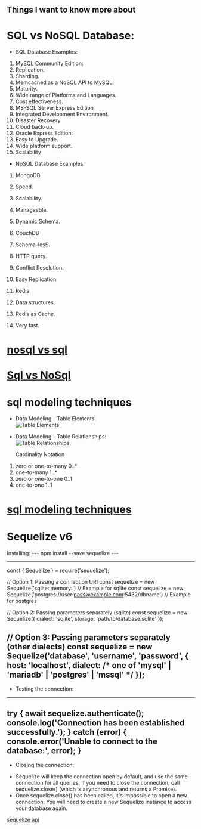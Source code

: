 ## Things I want to know more about

<h1> SQL vs NoSQL Database:</h1>

* SQL Database Examples:
1. MySQL Community Edition:
 1. Replication.
 2. Sharding.
 3. Memcached as a NoSQL API to MySQL.
 4. Maturity.
 5. Wide range of Platforms and Languages.
 6. Cost effectiveness.
2. MS-SQL Server Express Edition
 1. Integrated Development Environment.
 2. Disaster Recovery.
 3. Cloud back-up.
3. Oracle Express Edition:
 1. Easy to Upgrade.
 2. Wide platform support.
 3. Scalability

* NoSQL Database Examples:
1. MongoDB
 1. Speed.
 2. Scalability.
 3. Manageable.
 4. Dynamic Schema.

2. CouchDB
 1. Schema-lesS.
 2. HTTP query.
 3. Conflict Resolution.
 4. Easy Replication.
3. Redis
 1. Data structures.
 2. Redis as Cache.
 3. Very fast.

 [nosql vs sql](https://www.thegeekstuff.com/2014/01/sql-vs-nosql-db/?utm_source=tuicool)</br>
 </br>
 [Sql vs NoSql](https://www.youtube.com/watch?v=ZS_kXvOeQ5Y)</br>
 ===========================================================================================================
<h1>sql modeling techniques</h1>

 * Data Modeling – Table Elements:</br>
 ![Table Elements](https://www.essentialsql.com/wp-content/uploads/2021/11/Database-Table-Data-Modeling.png)

 * Data Modeling – Table Relationships:</br>
 ![Table Relationships](https://www.essentialsql.com/wp-content/uploads/2014/06/DataModel-Relations1.png)

    Cardinality	        Notation
 1. zero or one-to-many	  0..*
 2. one-to-many	          1..*
 3. zero or one-to-one	  0..1
 4. one-to-one	          1..1

 [sql modeling techniques](https://www.essentialsql.com/get-ready-to-learn-sql-7-simplified-data-modeling/)
 ===========================================================================================================

 <h1>Sequelize v6</h1>
 Installing:
 ---
 npm install --save sequelize
 ---

 ---
 const { Sequelize } = require('sequelize');

// Option 1: Passing a connection URI
const sequelize = new Sequelize('sqlite::memory:') // Example for sqlite
const sequelize = new Sequelize('postgres://user:pass@example.com:5432/dbname') // Example for postgres

// Option 2: Passing parameters separately (sqlite)
const sequelize = new Sequelize({
  dialect: 'sqlite',
  storage: 'path/to/database.sqlite'
});

// Option 3: Passing parameters separately (other dialects)
const sequelize = new Sequelize('database', 'username', 'password', {
  host: 'localhost',
  dialect: /* one of 'mysql' | 'mariadb' | 'postgres' | 'mssql' */
});
---

* Testing the connection:
---
try {
  await sequelize.authenticate();
  console.log('Connection has been established successfully.');
} catch (error) {
  console.error('Unable to connect to the database:', error);
}
---
* Closing the connection:
- Sequelize will keep the connection open by default, and use the same connection for all queries. If you need to close the connection, call sequelize.close() (which is asynchronous and returns a Promise). 
- Once sequelize.close() has been called, it's impossible to open a new connection. You will need to create a new Sequelize instance to access your database again.

[sequelize api](https://sequelize.org/docs/v6/getting-started/#installing)</br>


